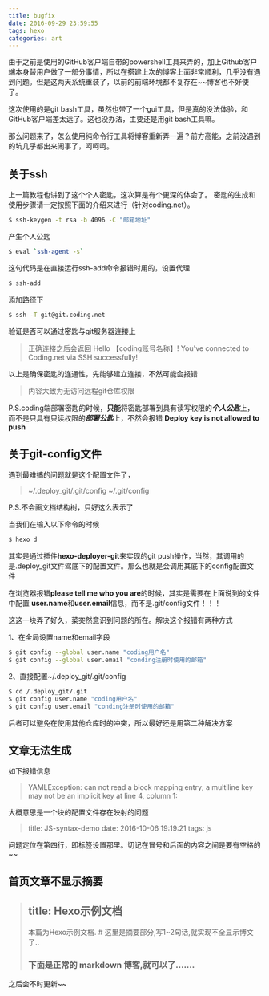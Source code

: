 ```yaml
---
title: bugfix
date: 2016-09-29 23:59:55
tags: hexo
categories: art
---
```

由于之前是使用的GitHub客户端自带的powershell工具来弄的，加上Github客户端本身替用户做了一部分事情，所以在搭建上次的博客上面非常顺利，几乎没有遇到问题。但是这两天系统重装了，以前的前端环境都不复存在~~博客也不好使了。

<!-- more -->

这次使用的是git bash工具，虽然也带了一个gui工具，但是真的没法体验，和GitHub客户端差太远了。这也没办法，主要还是用git bash工具嘛。

那么问题来了，怎么使用纯命令行工具将博客重新弄一遍？前方高能，之前没遇到的坑几乎都出来闹事了，呵呵呵。

## 关于ssh
上一篇教程也讲到了这个个人密匙，这次算是有个更深的体会了。
密匙的生成和使用步骤请一定按照下面的介绍来进行（针对coding.net）。
```bash
$ ssh-keygen -t rsa -b 4096 -C "邮箱地址"
```
产生个人公匙
```bash
$ eval `ssh-agent -s`
```
这句代码是在直接运行ssh-add命令报错时用的，设置代理
```bash
$ ssh-add
```
添加路径下
```bash
$ ssh -T git@git.coding.net
```
验证是否可以通过密匙与git服务器连接上
>正确连接之后会返回
Hello 【coding账号名称】! You've connected to Coding.net via SSH successfully!

以上是确保密匙的连通性，先能够建立连接，不然可能会报错
>内容大致为无访问远程git仓库权限

P.S.coding端部署密匙的时候，**只能**将密匙部署到具有读写权限的***个人公匙***上，而不是只具有只读权限的***部署公匙***上，不然会报错 **Deploy key is not allowed to push**

## 关于git-config文件

遇到最难搞的问题就是这个配置文件了，
>~/.deploy_git/.git/config
~/.git/config

P.S.不会画文档结构树，只好这么表示了

当我们在输入以下命令的时候
```bash
$ hexo d
```
其实是通过插件**hexo-deployer-git**来实现的git push操作，当然，其调用的是.deploy_git文件驾底下的配置文件。那么也就是会调用其底下的config配置文件

在浏览器报错**please tell me who you are**的时候，其实是需要在上面说到的文件中配置
**user.name**和**user.email**信息，而不是.git/config文件！！！

这这一块弄了好久，菜突然意识到问题的所在。解决这个报错有两种方式

1、在全局设置name和email字段
```bash
$ git config --global user.name "coding用户名"
$ git config --global user.email "conding注册时使用的邮箱"
```
2、直接配置~/.deploy_git/.git/config
```bash 
$ cd /.deploy_git/.git
$ git config user.name "coding用户名"
$ git config user.email "conding注册时使用的邮箱"
```

后者可以避免在使用其他仓库时的冲突，所以最好还是用第二种解决方案

## 文章无法生成
如下报错信息
>YAMLException: can not read a block mapping entry; a multiline key may not be an implicit key at line 4, column 1:

大概意思是一个块的配置文件存在映射的问题
>title: JS-syntax-demo
>date: 2016-10-06 19:19:21
>tags: js

问题定位在第四行，即标签设置那里。切记在冒号和后面的内容之间是要有空格的~~

## 首页文章不显示摘要
>title: Hexo示例文档
>---
>
>本篇为Hexo示例文档.  # 这里是摘要部分,写1~2句话,就实现不全显示博文了..
>
><!-- more -->
>
>### 下面是正常的 markdown 博客,就可以了.......

之后会不时更新~~